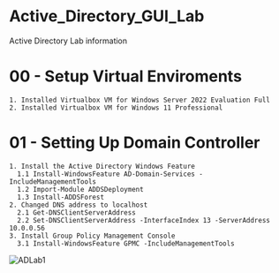 # Active_Directory_GUI_Lab
Active Directory Lab information

# 00 - Setup Virtual Enviroments
    
    1. Installed Virtualbox VM for Windows Server 2022 Evaluation Full
    2. Installed Virtualbox VM for Windows 11 Professional
    
# 01 - Setting Up Domain Controller

    1. Install the Active Directory Windows Feature
      1.1 Install-WindowsFeature AD-Domain-Services -IncludeManagementTools
      1.2 Import-Module ADDSDeployment
      1.3 Install-ADDSForest
    2. Changed DNS address to localhost
      2.1 Get-DNSClientServerAddress
      2.2 Set-DNSClientServerAddress -InterfaceIndex 13 -ServerAddress 10.0.0.56
    3. Install Group Policy Management Console
      3.1 Install-WindowsFeature GPMC -IncludeManagementTools
![ADLab1](https://user-images.githubusercontent.com/112475845/189880007-34a385de-cd9c-4af4-860d-2696410771ac.PNG)
